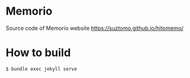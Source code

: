 # Memorio
Source code of Memorio website https://suztomo.github.io/hitomemo/

# How to build

```
$ bundle exec jekyll serve
```